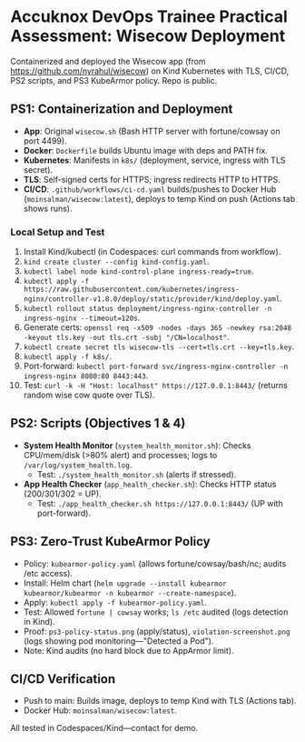 # Accuknox DevOps Trainee Practical Assessment: Wisecow Deployment

Containerized and deployed the Wisecow app (from https://github.com/nyrahul/wisecow) on Kind Kubernetes with TLS, CI/CD, PS2 scripts, and PS3 KubeArmor policy. Repo is public.

## PS1: Containerization and Deployment
- **App**: Original `wisecow.sh` (Bash HTTP server with fortune/cowsay on port 4499).
- **Docker**: `Dockerfile` builds Ubuntu image with deps and PATH fix.
- **Kubernetes**: Manifests in `k8s/` (deployment, service, ingress with TLS secret).
- **TLS**: Self-signed certs for HTTPS; ingress redirects HTTP to HTTPS.
- **CI/CD**: `.github/workflows/ci-cd.yaml` builds/pushes to Docker Hub (`moinsalman/wisecow:latest`), deploys to temp Kind on push (Actions tab shows runs).

### Local Setup and Test
1. Install Kind/kubectl (in Codespaces: curl commands from workflow).
2. `kind create cluster --config kind-config.yaml`.
3. `kubectl label node kind-control-plane ingress-ready=true`.
4. `kubectl apply -f https://raw.githubusercontent.com/kubernetes/ingress-nginx/controller-v1.8.0/deploy/static/provider/kind/deploy.yaml`.
5. `kubectl rollout status deployment/ingress-nginx-controller -n ingress-nginx --timeout=120s`.
6. Generate certs: `openssl req -x509 -nodes -days 365 -newkey rsa:2048 -keyout tls.key -out tls.crt -subj "/CN=localhost"`.
7. `kubectl create secret tls wisecow-tls --cert=tls.crt --key=tls.key`.
8. `kubectl apply -f k8s/`.
9. Port-forward: `kubectl port-forward svc/ingress-nginx-controller -n ingress-nginx 8080:80 8443:443`.
10. Test: `curl -k -H "Host: localhost" https://127.0.0.1:8443/` (returns random wise cow quote over TLS).

## PS2: Scripts (Objectives 1 & 4)
- **System Health Monitor** (`system_health_monitor.sh`): Checks CPU/mem/disk (>80% alert) and processes; logs to `/var/log/system_health.log`.
  - Test: `./system_health_monitor.sh` (alerts if stressed).
- **App Health Checker** (`app_health_checker.sh`): Checks HTTP status (200/301/302 = UP).
  - Test: `./app_health_checker.sh https://127.0.0.1:8443/` (UP with port-forward).

## PS3: Zero-Trust KubeArmor Policy
- Policy: `kubearmor-policy.yaml` (allows fortune/cowsay/bash/nc; audits /etc access).
- Install: Helm chart (`helm upgrade --install kubearmor kubearmor/kubearmor -n kubearmor --create-namespace`).
- Apply: `kubectl apply -f kubearmor-policy.yaml`.
- Test: Allowed `fortune | cowsay` works; `ls /etc` audited (logs detection in Kind).
- Proof: `ps3-policy-status.png` (apply/status), `violation-screenshot.png` (logs showing pod monitoring—"Detected a Pod").
- Note: Kind audits (no hard block due to AppArmor limit).

## CI/CD Verification
- Push to main: Builds image, deploys to temp Kind with TLS (Actions tab).
- Docker Hub: `moinsalman/wisecow:latest`.

All tested in Codespaces/Kind—contact for demo.